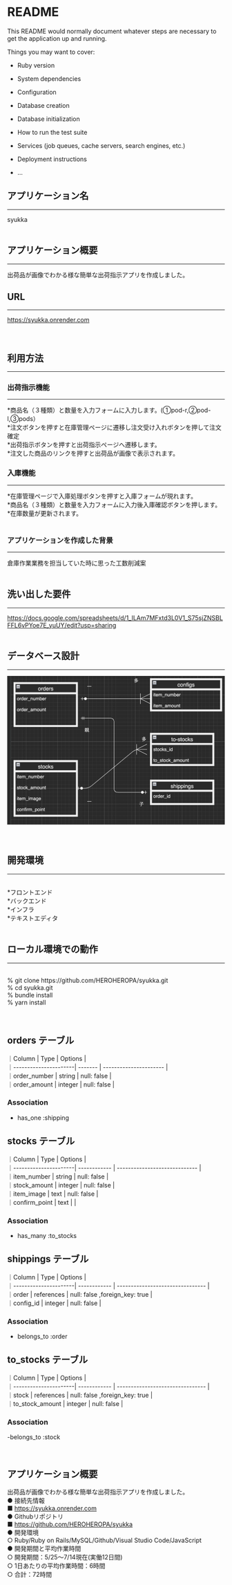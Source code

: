 # README

This README would normally document whatever steps are necessary to get the
application up and running.

Things you may want to cover:

* Ruby version

* System dependencies

* Configuration

* Database creation

* Database initialization

* How to run the test suite

* Services (job queues, cache servers, search engines, etc.)

* Deployment instructions

* ...


## アプリケーション名<br>
---
syukka<br>
<br>
## アプリケーション概要<br>
---
出荷品が画像でわかる様な簡単な出荷指示アプリを作成しました。 <br>

## URL<br>
---
https://syukka.onrender.com
<br>
<br>
<br>
## 利用方法<br>
---
### 出荷指示機能<br>
---
*商品名（３種類）と数量を入力フォームに入力します。(①pod-r,②pod-l,③pods）<br>
*注文ボタンを押すと在庫管理ページに遷移し注文受け入れボタンを押して注文確定<br> 
*出荷指示ボタンを押すと出荷指示ページへ遷移します。<br>
*注文した商品のリンクを押すと出荷品が画像で表示されます。 
### 入庫機能<br>
---
*在庫管理ページで入庫処理ボタンを押すと入庫フォームが現れます。<br>
*商品名（３種類）と数量を入力フォームに入力後入庫確認ボタンを押します。<br>
*在庫数量が更新されます。
<br>
<br>
 ### アプリケーションを作成した背景<br>
 ---
 倉庫作業業務を担当していた時に思った工数削減案
<br>
<br>
## 洗い出した要件<br>
---
https://docs.google.com/spreadsheets/d/1_ILAm7MFxtd3L0V1_S75sjZNSBLFFL6vPYoe7E_yuUY/edit?usp=sharing
<br>
<br>
## データベース設計<br>
---
![](app/assets/images/database.png)
<br>
<br>
<br>
## 開発環境<br>
---
<br>
*フロントエンド<br>
*バックエンド<br>
*インフラ<br>
*テキストエディタ<br>
<br>

## ローカル環境での動作<br>
---
<br>
% git clone https://github.com/HEROHEROPA/syukka.git<br>
% cd syukka.git<br>
% bundle install<br>
% yarn install<br>

<br>
<br>

## orders テーブル

｜Column                | Type     |  Options                 |  
｜----------------------| -------  |  ----------------------  |   
｜order_number          | string   |  null: false             |         
｜order_amount          | integer  |  null: false             |  


### Association

- has_one :shipping




## stocks テーブル

｜Column                | Type          |  Options                          |  
｜----------------------| ------------  |  -----------------------------    |  
｜item_number           | string        |  null: false                      |  
｜stock_amount          | integer       |  null: false                      |  
｜item_image            | text          |  null: false                      |  
｜confirm_point         | text          |                                   |  



### Association
- has_many :to_stocks



## shippings テーブル

｜Column                | Type          |  Options                          |  
｜----------------------| ------------  |  -------------------------------- |  
｜order                 | references    |  null: false ,foreign_key: true   |  
｜config_id             | integer       |  null: false                      |  




### Association

- belongs_to :order



## to_stocks テーブル

｜Column                | Type          |  Options                          |  
｜----------------------| ------------  |  -------------------------------- |  
｜stock                 | references    |  null: false ,foreign_key: true   |  
｜to_stock_amount       | integer       |  null: false                      |  



### Association

-belongs_to :stock

<br>


## アプリケーション概要 <br>
出荷品が画像でわかる様な簡単な出荷指示アプリを作成しました。<br> 
● 接続先情報 <br>
■ https://syukka.onrender.com<br>
● Githubリポジトリ <br>
■ https://github.com/HEROHEROPA/syukka <br>
● 開発環境 <br>
○ Ruby/Ruby on Rails/MySQL/Github/Visual Studio Code/JavaScript <br>
● 開発期間と平均作業時間 <br>
○ 開発期間：5/25〜7/14現在(実働12日間) <br>
○ 1日あたりの平均作業時間：6時間<br>
○ 合計：72時間 <br>
